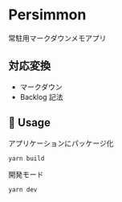 # Persimmon

常駐用マークダウンメモアプリ

## 対応変換

- マークダウン
- Backlog 記法

## :green_book: Usage

アプリケーションにパッケージ化

```sh
yarn build
```

開発モード

```sh
yarn dev
```

